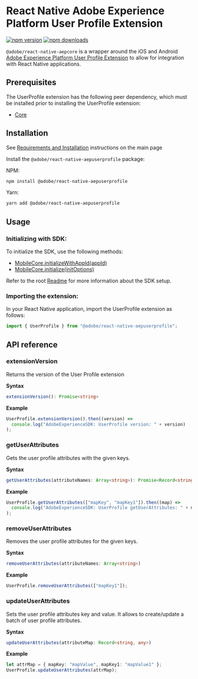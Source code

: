 # React Native Adobe Experience Platform User Profile Extension

[![npm version](https://badge.fury.io/js/%40adobe%2Freact-native-aepuserprofile.svg)](https://www.npmjs.com/package/@adobe/react-native-aepuserprofile)
[![npm downloads](https://img.shields.io/npm/dm/@adobe/react-native-aepuserprofile)](https://www.npmjs.com/package/@adobe/react-native-aepuserprofile)

`@adobe/react-native-aepcore` is a wrapper around the iOS and Android [Adobe Experience Platform User Profile Extension](https://developer.adobe.com/client-sdks/documentation/profile) to allow for integration with React Native applications.

## Prerequisites

The UserProfile extension has the following peer dependency, which must be installed prior to installing the UserProfile extension:

- [Core](../core/README.md)

## Installation

See [Requirements and Installation](https://github.com/adobe/aepsdk-react-native#requirements) instructions on the main page

Install the `@adobe/react-native-aepuserprofile` package:

NPM:

```bash
npm install @adobe/react-native-aepuserprofile
```

Yarn:

```bash
yarn add @adobe/react-native-aepuserprofile
```

## Usage

### Initializing with SDK:

To initialize the SDK, use the following methods:
- [MobileCore.initializeWithAppId(appId)](https://github.com/adobe/aepsdk-react-native/tree/main/packages/core#initializewithappid)
- [MobileCore.initialize(initOptions)](https://github.com/adobe/aepsdk-react-native/tree/main/packages/core#initialize)

Refer to the root [Readme](https://github.com/adobe/aepsdk-react-native/blob/main/README.md) for more information about the SDK setup.

### Importing the extension:

In your React Native application, import the UserProfile extension as follows:

```typescript
import { UserProfile } from "@adobe/react-native-aepuserprofile";
```

## API reference

### extensionVersion

Returns the version of the User Profile extension

**Syntax**

```typescript
extensionVersion(): Promise<string>
```

**Example**

```typescript
UserProfile.extensionVersion().then((version) =>
  console.log("AdobeExperienceSDK: UserProfile version: " + version)
);
```

### getUserAttributes

Gets the user profile attributes with the given keys.

**Syntax**

```typescript
getUserAttributes(attributeNames: Array<string>): Promise<Record<string, any>>
```

**Example**

```typescript
UserProfile.getUserAttributes(["mapKey", "mapKey1"]).then((map) =>
  console.log("AdobeExperienceSDK: UserProfile getUserAttributes: " + map)
);
```

### removeUserAttributes

Removes the user profile attributes for the given keys.

**Syntax**

```typescript
removeUserAttributes(attributeNames: Array<string>)
```

**Example**

```typescript
UserProfile.removeUserAttributes(["mapKey1"]);
```

### updateUserAttributes

Sets the user profile attributes key and value.
It allows to create/update a batch of user profile attributes.

**Syntax**

```typescript
updateUserAttributes(attributeMap: Record<string, any>)
```

**Example**

```typescript
let attrMap = { mapKey: "mapValue", mapKey1: "mapValue1" };
UserProfile.updateUserAttributes(attrMap);
```
